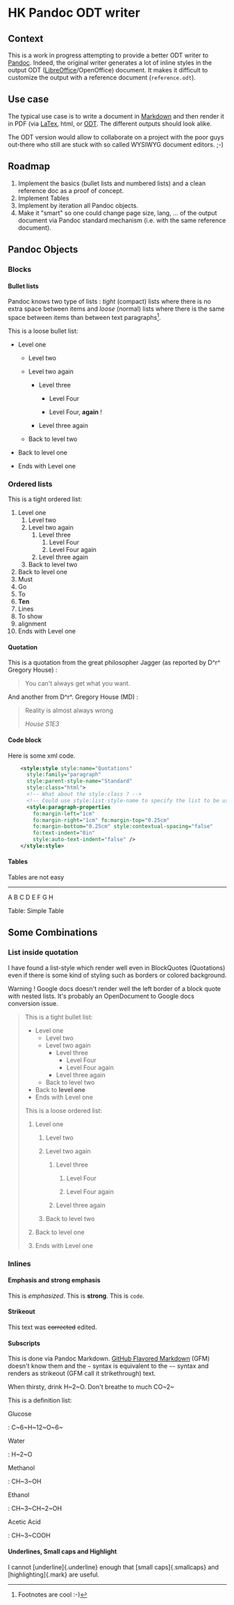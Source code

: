 HK Pandoc  ODT writer
=====================

Context
--------

This is a work in progress attempting to provide a better ODT writer to [Pandoc](https://pandoc.org/).
Indeed, the original writer generates a lot of inline styles in the output ODT ([LibreOffice](https://www.libreoffice.org)/OpenOffice) document. It makes it difficult to customize the output with a reference document (`reference.odt`).

Use case
--------

The typical use case is to write a document in [Markdown](https://daringfireball.net/projects/markdown/) and then render it in PDF (via [LaTex](http://www.latex-project.org/), html, or [ODT](https://en.wikipedia.org/wiki/OpenDocument). The different outputs should look alike.

The ODT version would allow to collaborate on a project with the poor guys out-there who still are stuck with so called WYSIWYG document editors. ;-)

Roadmap
-------

1) Implement the basics (bullet lists and numbered lists) and a clean reference doc as a proof of concept.
2) Implement Tables
2) Implement by iteration all Pandoc objects.
3) Make it "smart" so one could change page size, lang, … of the output document via Pandoc standard mechanism (i.e. with the same reference document).

Pandoc Objects
--------------

### Blocks

#### Bullet lists

Pandoc knows two type of lists : _tight_ (compact) lists where there is no extra space between items and _loose_ (normal) lists where there is the same space between items than between text paragraphs[^cool].

This is a loose bullet list:

[^cool]: Footnotes are cool :-)

* Level one

	- Level two

	- Level two again

		+ Level three

			* Level Four

			* Level Four, **again** !

		+ Level three again

	- Back to level two

* Back to level one

* Ends with Level one

### Ordered lists

This is a tight ordered list:

1) Level one
	1) Level two
	2) Level two again
		1) Level three
			1) Level Four
			2) Level Four again
		2) Level three again
	3) Back to level two
2) Back to level one
3) Must 
4) Go
5) To
6) **Ten**
7) Lines
8) To show
9) alignment
10) Ends with Level one

#### Quotation

This is a quotation from the great philosopher Jagger (as reported by D^r^ Gregory House) :

> You can't always get what you want.

And another from D^r^. Gregory House (MD) :

> Reality is almost always wrong
>
> _House S1E3_

#### Code block

Here is some xml code.

~~~ .xml
    <style:style style:name="Quotations"
      style:family="paragraph"
      style:parent-style-name="Standard"
      style:class="html">
      <!-- What about the style:class ? -->
      <!-- Could use style:list-style-name to specify the list to be used in Quotations paragraphs -->
      <style:paragraph-properties
        fo:margin-left="1cm"
        fo:margin-right="1cm" fo:margin-top="0.25cm"
        fo:margin-bottom="0.25cm" style:contextual-spacing="false"
        fo:text-indent="0in"
        style:auto-text-indent="false" />
    </style:style>
~~~

#### Tables


Tables   are   not easy
------- ----- ---- ----
A        B      C  D
E        F      G  H

Table: Simple Table


Some Combinations
-----------------

### List inside quotation

I have found a list-style which render well even in BlockQuotes (Quotations) even if there is some kind of styling such as borders or colored background.

Warning ! Google docs doesn't render well the left border of a block quote with nested lists. It's probably an OpenDocument to Google docs conversion issue.


>This is a tight bullet list:
>
>* Level one
>	- Level two
>	- Level two again
>		+ Level three
>			* Level Four
>			* Level Four again
>		+ Level three again
>	- Back to level two
>* Back to **level one**
>* Ends with Level one
>
>This is a loose ordered list:
>
>1) Level one
>
>	 1) Level two
>
>	 2) Level two again
>
>		1) Level three
>
>			1) Level Four
>
>			2) Level Four again
>
>		2) Level three again
>
>	 3) Back to level two
>
>4) Back to level one
>
>5) Ends with Level one
>


### Inlines

#### Emphasis and strong emphasis

This is _emphasized_. This is **strong**. This is `code`.

#### Strikeout

This text was ~~corrected~~ edited.

#### Subscripts

This is done via Pandoc Markdown. [GitHub Flavored Markdown](https://github.github.com/gfm/) (GFM) doesn't know them and the `~` syntax is equivalent to the `~~` syntax and renders as strikeout (GFM call it strikethrough) text.

When thirsty, drink H~2~O. Don't breathe to much CO~2~


This is a definition list:

Glucose

: C~6~H~12~O~6~

Water

: H~2~O

Methanol

: CH~3~OH

Ethanol

: CH~3~CH~2~OH

Acetic Acid

: CH~3~COOH

#### Underlines, Small caps and Highlight

I cannot [underline]{.underline} enough that [small caps]{.smallcaps} and [highlighting]{.mark} are useful.